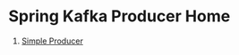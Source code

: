 # Spring Kafka Producer Home

1. [Simple Producer][simple-producer-link] <br/>

[comment]: <> (link list)
[simple-producer-link]: simple-producer "Simple Producer"
